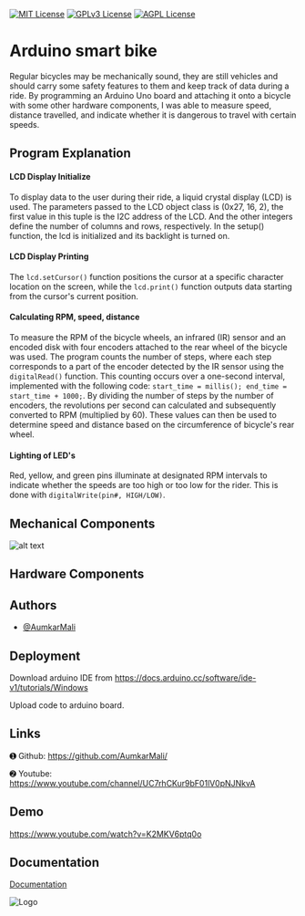 
[![MIT License](https://img.shields.io/badge/License-MIT-green.svg)](https://choosealicense.com/licenses/mit/)
[![GPLv3 License](https://img.shields.io/badge/License-GPL%20v3-yellow.svg)](https://opensource.org/licenses/)
[![AGPL License](https://img.shields.io/badge/license-AGPL-blue.svg)](http://www.gnu.org/licenses/agpl-3.0)


# Arduino smart bike

Regular bicycles may be mechanically sound, they are still vehicles and should carry some safety features to them and keep track of data during a ride. By programming an Arduino Uno board and attaching it onto a bicycle with some other hardware components, I was able to measure speed, distance travelled, and indicate whether it is dangerous to travel with certain speeds.

## Program Explanation


#### LCD Display Initialize

To display data to the user during their ride, a liquid crystal display (LCD) is used. The parameters passed to the LCD object class is (0x27, 16, 2), the first value in this tuple is the I2C address of the LCD. And the other integers define the number of columns and rows, respectively. In the setup() function, the lcd is initialized and its backlight is turned on. 

#### LCD Display Printing

The `lcd.setCursor()` function positions the cursor at a specific character location on the screen, while the `lcd.print()` function outputs data starting from the cursor's current position.

#### Calculating RPM, speed, distance

To measure the RPM of the bicycle wheels, an infrared (IR) sensor and an encoded disk with four encoders attached to the rear wheel of the bicycle was used. The program counts the number of steps, where each step corresponds to a part of the encoder detected by the IR sensor using the `digitalRead()` function. This counting occurs over a one-second interval, implemented with the following code: `start_time = millis(); end_time = start_time + 1000;`. By dividing the number of steps by the number of encoders, the revolutions per second can calculated and subsequently converted to RPM (multiplied by 60). These values can then be used to determine speed and distance based on the circumference of bicycle's rear wheel.

#### Lighting of LED's
Red, yellow, and green pins illuminate at designated RPM intervals to indicate whether the speeds are too high or too low for the rider. This is done with `digitalWrite(pin#, HIGH/LOW)`.


## Mechanical Components
![alt text](https://www.google.com/imgres?q=image%20url&imgurl=https%3A%2F%2Fimages.squarespace-cdn.com%2Fcontent%2Fv1%2F60f1a490a90ed8713c41c36c%2F1629223610791-LCBJG5451DRKX4WOB4SP%2F37-design-powers-url-structure.jpeg&imgrefurl=https%3A%2F%2Fdesignpowers.com%2Fblog%2Furl-best-practices&docid=PovUiluLyJN4GM&tbnid=uduDH4MZzbd1aM&vet=12ahUKEwjL_Nj67t6IAxWplIkEHQNyGEIQM3oECD4QAA..i&w=1000&h=523&hcb=2&ved=2ahUKEwjL_Nj67t6IAxWplIkEHQNyGEIQM3oECD4QAA)

## Hardware Components

## Authors

- [@AumkarMali](https://ibb.co/X4hXB1d)


## Deployment

Download arduino IDE from https://docs.arduino.cc/software/ide-v1/tutorials/Windows

Upload code to arduino board.
## Links

➊ Github: https://github.com/AumkarMali/

➋ Youtube: https://www.youtube.com/channel/UC7rhCKur9bF01lV0pNJNkvA
## Demo

https://www.youtube.com/watch?v=K2MKV6ptq0o


## Documentation

[Documentation](https://docs.arduino.cc)


![Logo](https://www.vectorlogo.zone/logos/arduino/arduino-ar21.png)

